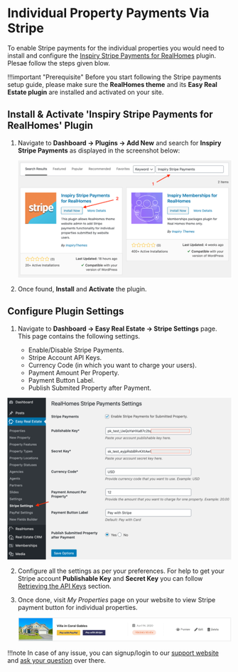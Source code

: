 # Individual Property Payments Via Stripe

To enable Stripe payments for the individual properties you would need to install and configure the [Inspiry Stripe Payments for RealHomes](https://wordpress.org/plugins/inspiry-stripe-payments/) plugin. Plesae follow the steps given blow.

!!!important "Prerequisite"
	Before you start following the Stripe payments setup guide, please make sure the **RealHomes theme** and its **Easy Real Estate plugin** are installed and activated on your site.

## Install & Activate 'Inspiry Stripe Payments for RealHomes' Plugin

1. Navigate to **Dashboard → Plugins → Add New** and search for **Inspiry Stripe Payments** as displayed in the screenshot below: 
	
	![Install Inspiry Stripe Payments Plugin](images/other-features/search-inspiry-stripe-payments.png)

2. Once found, **Install** and **Activate**  the plugin.

## Configure Plugin Settings

1. Navigate to **Dashboard → Easy Real Estate → Stripe Settings** page. This page contains the following settings.

	- Enable/Disable Stripe Payments.
	- Stripe Account API Keys.
	- Currency Code (in which you want to charge your users).
	- Payment Amount Per Property.
	- Payment Button Label.
	- Publish Submited Property after Payment.

![Stripe Settings](images/other-features/inspiry-stripe-payments-settings.png)

2. Configure all the settings as per your preferences. For help to get your Stripe account **Publishable Key** and **Secret Key** you can follow [Retrieving the API Keys](https://inspirythemes.com/realhomes-memberships-setup/#retrieving-stripe-api-keys) section.

6. Once done, visit *My Properties* page on your website to view Stripe payment button for individual properties.

	![My Properties Payment Buttons](images/other-features/my-properties-payment-buttons.png)

!!!note
	In case of any issue, you can signup/login to our [support website](https://support.inspirythemes.com/login-register/) and [ask your question](https://support.inspirythemes.com/ask-question/) over there.
